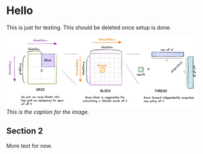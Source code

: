 # Hello

This is just for testing.
This should be deleted once setup is done.


![This is a temp image](img/temp_image.png)
*This is the caption for the image.*


## Section 2
More text for now.
